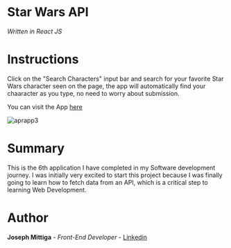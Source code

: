 # Star Wars API #

*Written in React JS*

# Instructions

Click on the "Search Characters" input bar and search for your favorite Star Wars character seen on the page, the app will automatically find your chaaracter as you type, no need to worry about submission.


You can visit the App [here](https://starwarsapi4.herokuapp.com)


![aprapp3](https://user-images.githubusercontent.com/55517078/103447617-9924e900-4c5b-11eb-8a69-ad34d0e690c2.PNG)


# Summary

This is the 6th application I have completed in my Software development journey. I was initially very excited to start this project because I was finally going to learn how to fetch data from an API, which is a critical step to learning Web Development.





# Author 

**Joseph Mittiga** - *Front-End Developer* - [Linkedin](https://www.linkedin.com/in/joseph-mittiga-939121203/)